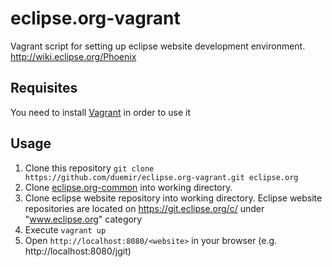 eclipse.org-vagrant
===================

Vagrant script for setting up eclipse website development environment. http://wiki.eclipse.org/Phoenix

## Requisites
You need to install [Vagrant](http://www.vagrantup.com/) in order to use it

## Usage
1. Clone this repository `git clone https://github.com/duemir/eclipse.org-vagrant.git eclipse.org`
3. Clone [eclipse.org-common](https://git.eclipse.org/c/www.eclipse.org/eclipse.org-common.git/) into working directory.
2. Clone eclipse website repository into working directory. Eclipse website repositories are located on https://git.eclipse.org/c/ under "www.eclipse.org" category
3. Execute `vagrant up`
4. Open `http://localhost:8080/<website>` in your browser (e.g. http://localhost:8080/jgit)
